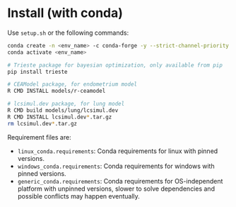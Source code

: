 # Install (with conda)

Use `setup.sh` or the following commands:

```bash
conda create -n <env_name> -c conda-forge -y --strict-channel-priority --file <requirements_file>
conda activate <env_name>

# Trieste package for bayesian optimization, only available from pip
pip install trieste

# CEAModel package, for endometrium model
R CMD INSTALL models/r-ceamodel

# lcsimul.dev package, for lung model
R CMD build models/lung/lcsimul.dev
R CMD INSTALL lcsimul.dev*.tar.gz
rm lcsimul.dev*.tar.gz
```

Requirement files are:

- `linux_conda.requirements`: Conda requirements for linux with pinned versions.
- `windows_conda.requirements`: Conda requirements for windows with pinned versions.
- `generic_conda.requirements`: Conda requirements for OS-independent platform with unpinned versions, slower to solve dependencies and possible conflicts may happen eventually.
